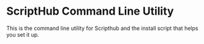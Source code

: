 # ScriptHub Command Line Utility
This is the command line utility for Scripthub and the install script that helps you set it up.
